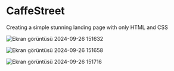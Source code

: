 # CaffeStreet
 Creating a simple stunning landing page with only HTML and CSS
 
![Ekran görüntüsü 2024-09-26 151632](https://github.com/user-attachments/assets/20182a65-4955-4983-9cbf-6d992f063eae)

![Ekran görüntüsü 2024-09-26 151658](https://github.com/user-attachments/assets/ddde0b79-9ba5-4ff1-8a9b-41e664e47763)

![Ekran görüntüsü 2024-09-26 151716](https://github.com/user-attachments/assets/0c33d188-cdb1-4a83-9731-bc0b71f86869)
